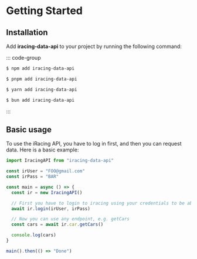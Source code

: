 # Getting Started

## Installation

Add **iracing-data-api** to your project by running the following command:

::: code-group

```sh [npm]
$ npm add iracing-data-api
```

```sh [pnpm]
$ pnpm add iracing-data-api
```

```sh [yarn]
$ yarn add iracing-data-api
```

```sh [bun]
$ bun add iracing-data-api
```

:::

## Basic usage

To use the iRacing API, you have to log in first, and then you can request data. Here is a basic example:

```ts
import IracingAPI from "iracing-data-api"

const irUser = "FOO@gmail.com"
const irPass = "BAR"

const main = async () => {
  const ir = new IracingAPI()

  // First you have to login to iracing using your credentials to be able to use the API.
  await ir.login(irUser, irPass)

  // Now you can use any endpoint, e.g. getCars
  const cars = await ir.car.getCars()

  console.log(cars)
}

main().then(() => "Done")
```

